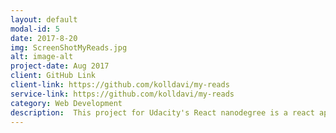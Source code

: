```yaml
---
layout: default
modal-id: 5
date: 2017-8-20
img: ScreenShotMyReads.jpg
alt: image-alt
project-date: Aug 2017
client: GitHub Link
client-link: https://github.com/kolldavi/my-reads
service-link: https://github.com/kolldavi/my-reads
category: Web Development
description:  This project for Udacity's React nanodegree is a react application that communicates with a Backend Server and allows the user to search through Book objects as well as add them to a specific personal shelf (Currently Reading, Want To Read and Read). It can be viewed <a href ="https://my-reads-udacity-nano-degree.herokuapp.com/"> Here</a>
---
```

